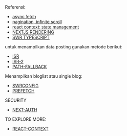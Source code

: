 Referensi: 
- [async fetch](https://dmitripavlutin.com/javascript-fetch-async-await/)
- [pagination, infinite scroll](https://stackoverflow.com/questions/63230019/how-to-create-load-more-bottom-in-nextjs-for-get-rest-of-data-next-js-paginati)
- [react context: state management](https://www.netlify.com/blog/2020/12/01/using-react-context-for-state-management-in-next.js/)
- [NEXTJS RENDERING](https://theodorusclarence.com/blog/nextjs-fetch-method)
- [SWR TYPESCRIPT](https://stackoverflow.com/questions/64199630/problem-with-typescript-while-making-request-to-swr)

untuk menampilkan data posting gunakan metode berikut: 
- [ISR](https://nextjs.org/docs/basic-features/data-fetching#incremental-static-regeneration)
- [ISR-2](https://vercel.com/docs/concepts/next.js/incremental-static-regeneration)
- [PATH-FALLBACK](https://nextjs.org/docs/basic-features/data-fetching#fallback-true)

Menampilkan bloglist atau single blog: 
- [SWRCONFIG](https://swr.vercel.app/docs/with-nextjs)
- [PREFETCH](https://nextjs.org/docs/api-reference/next/router#routerprefetch)

SECURITY
- [NEXT-AUTH](https://next-auth.js.org/)


TO EXPLORE MORE: 
- [REACT-CONTEXT](https://www.netlify.com/blog/2020/12/01/using-react-context-for-state-management-in-next.js/)